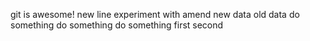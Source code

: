 git is awesome!
new line
experiment with amend
new data
old data
do something
do something
do something
first
second

